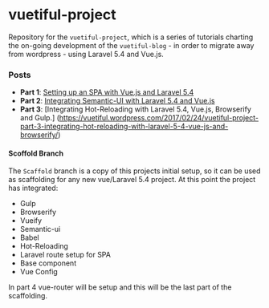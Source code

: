 # vuetiful-project

Repository for the `vuetiful-project`, which is a series of tutorials charting the on-going development of the `vuetiful-blog` - in order to migrate away from wordpress - using Laravel 5.4 and Vue.js.

### Posts

- **Part 1**: [Setting up an SPA with Vue.js and Laravel 5.4](https://vuetiful.wordpress.com/2017/02/14/setting-up-an-spa-with-vuejs-and-laravel-5-4/)
- **Part 2**: [Integrating Semantic-UI with Laravel 5.4 and Vue.js](https://vuetiful.wordpress.com/2017/02/17/vuetiful-project-part-2-integrating-semantic-ui-with-laravel-5-4-and-vue-js/)
- **Part 3**: [Integrating Hot-Reloading with Laravel 5.4, Vue.js, Browserify and Gulp.] (https://vuetiful.wordpress.com/2017/02/24/vuetiful-project-part-3-integrating-hot-reloading-with-laravel-5-4-vue-js-and-browserify/)

#### Scoffold Branch

The `Scaffold` branch is a copy of this projects initial setup, so it can be used as scaffolding for any new vue/Laravel 5.4 project. At this point the project has integrated:

- Gulp
- Browserify
- Vueify
- Semantic-ui
- Babel
- Hot-Reloading
- Laravel route setup for SPA
- Base component
- Vue Config

In part 4 vue-router will be setup and this will be the last part of the scaffolding.

